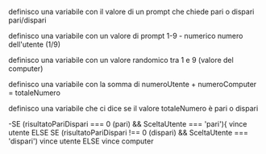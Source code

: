 <!-- chiedere all'utente se vuole pari o dispari e un numero intero compreso tra 1 e 9. Generare un numero casuale compreso tra 1 e 9, che sarà la giocata del computer. Stabilire e comunicare chi ha vinto secondo le regole di pari o dispari. -->

definisco una variabile con il valore di un prompt che chiede pari o dispari pari/dispari <!-- SceltaUtente -->

definisco una variabile con un valore di prompt 1-9 - numerico numero dell'utente (1/9) <!-- numeroUtente -->

definisco una variabile con un valore randomico tra 1 e 9 (valore del computer) <!-- numeroComputer -->

definisco una variabile con la somma di numeroUtente + numeroComputer = totaleNumero <!-- totaleNumero -->

definisco una variabile che ci dice se il valore totaleNumero è pari o dispari <!-- risultatoPariDispari -->

-SE (risultatoPariDispari === 0 (pari) && SceltaUtente === 'pari'){ vince utente 
ELSE SE (risultatoPariDispari !== 0 (dispari) && SceltaUtente === 'dispari') vince utente 
ELSE vince computer